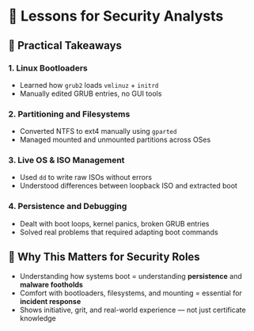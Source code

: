 # 🔐 Lessons for Security Analysts

## 🧠 Practical Takeaways

### 1. Linux Bootloaders
- Learned how `grub2` loads `vmlinuz` + `initrd`
- Manually edited GRUB entries, no GUI tools

### 2. Partitioning and Filesystems
- Converted NTFS to ext4 manually using `gparted`
- Managed mounted and unmounted partitions across OSes

### 3. Live OS & ISO Management
- Used `dd` to write raw ISOs without errors
- Understood differences between loopback ISO and extracted boot

### 4. Persistence and Debugging
- Dealt with boot loops, kernel panics, broken GRUB entries
- Solved real problems that required adapting boot commands

## 🎯 Why This Matters for Security Roles
- Understanding how systems boot = understanding **persistence** and **malware footholds**
- Comfort with bootloaders, filesystems, and mounting = essential for **incident response**
- Shows initiative, grit, and real-world experience — not just certificate knowledge
